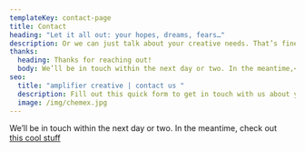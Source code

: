 ```yaml
---
templateKey: contact-page
title: Contact
heading: "Let it all out: your hopes, dreams, fears…"
description: Or we can just talk about your creative needs. That’s fine, too.
thanks:
  heading: Thanks for reaching out!
  body: We’ll be in touch within the next day or two. In the meantime,<br/> check out [this cool stuff](/projects).
seo:
  title: "amplifier creative | contact us "
  description: Fill out this quick form to get in touch with us about your creative needs.
  image: /img/chemex.jpg
---
```


We’ll be in touch within the next day or two. In the meantime, check out [this cool stuff](/projects)
